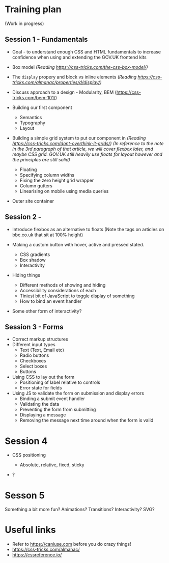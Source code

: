 # Training plan

(Work in progress)

## Session 1 - Fundamentals

- Goal - to understand enough CSS and HTML fundamentals to increase confidence when using and extending the GOV.UK frontend kits
- Box model _(Reading https://css-tricks.com/the-css-box-model/)_
- The `display` propery and block vs inline elements _(Reading https://css-tricks.com/almanac/properties/d/display/)_
- Discuss approach to a design - Modularity, BEM (https://css-tricks.com/bem-101/)

- Building our first component
  - Semantics
  - Typography
  - Layout
  
- Building a simple grid system to put our component in _(Reading https://css-tricks.com/dont-overthink-it-grids/)_
  _(In reference to the note in the 3rd paragraph of that article, we will cover flexbox later, and maybe CSS grid. GOV.UK still heavily use floats for layout however and the principles are still solid)_
  - Floating
  - Specifying column widths
  - Fixing the zero height grid wrapper 
  - Column gutters
  - Linearising on mobile using media queries
- Outer site container

## Session 2 - 


- Introduce flexbox as an alternative to floats (Note the tags on articles on bbc.co.uk that sit at 100% height)

- Making a custom button with hover, active and pressed stated. 
  - CSS gradients
  - Box shadow
  - Interactivity
- Hiding things
  - Different methods of showing and hiding
  - Accessibility considerations of each
  - Tiniest bit of JavaScript to toggle display of something
  - How to bind an event handler
- Some other form of interactivity?


## Session 3 - Forms

- Correct markup structures
- Different input types
    - Text (Text, Email etc)
    - Radio buttons
    - Checkboxes
    - Select boxes
    - Buttons
- Using CSS to lay out the form
    - Positioning of label relative to controls
    - Error state for fields
- Using JS to validate the form on submission and display errors
    - Binding a submit event handler
    - Validating the data
    - Preventing the form from submitting
    - Displaying a message
    - Removing the message next time around when the form is valid

# Session 4

- CSS positioning
    - Absolute, relative, fixed, sticky
    
- ?


# Sesson 5

Something a bit more fun? Animations? Transitions? Interactivity?
SVG?




# Useful links

- Refer to https://caniuse.com before you do crazy things!
- https://css-tricks.com/almanac/
- https://cssreference.io/